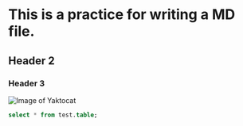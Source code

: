 # This is a practice for writing a MD file.
## Header 2
### Header 3
![Image of Yaktocat](https://octodex.github.com/images/yaktocat.png)

```sql
select * from test.table;
```